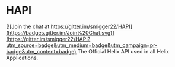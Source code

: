 # HAPI

[![Join the chat at https://gitter.im/smigger22/HAPI](https://badges.gitter.im/Join%20Chat.svg)](https://gitter.im/smigger22/HAPI?utm_source=badge&utm_medium=badge&utm_campaign=pr-badge&utm_content=badge)
The Official Helix API used in all Helix Applications.
